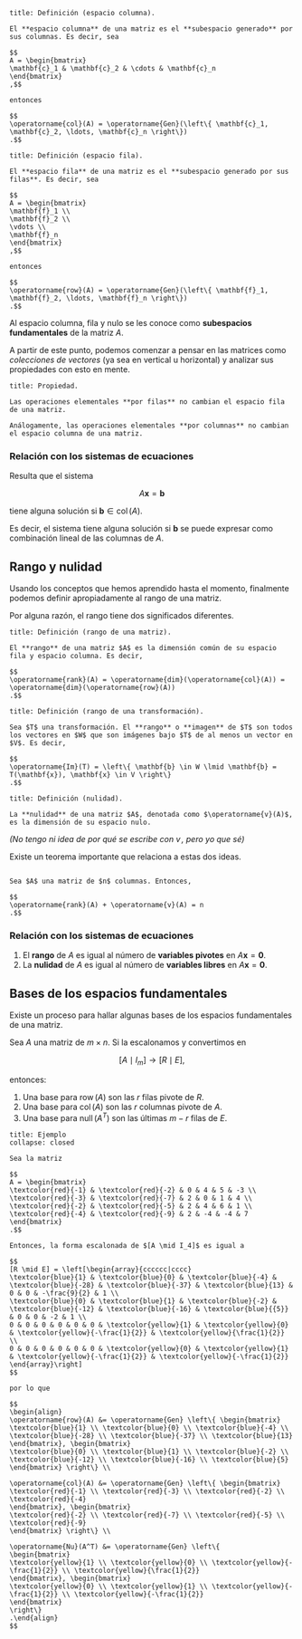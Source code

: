 ```ad-definition
title: Definición (espacio columna).

El **espacio columna** de una matriz es el **subespacio generado** por sus columnas. Es decir, sea

$$
A = \begin{bmatrix}
\mathbf{c}_1 & \mathbf{c}_2 & \cdots & \mathbf{c}_n
\end{bmatrix}
,$$

entonces

$$
\operatorname{col}(A) = \operatorname{Gen}(\left\{ \mathbf{c}_1, \mathbf{c}_2, \ldots, \mathbf{c}_n \right\})
.$$

```

```ad-definition
title: Definición (espacio fila).

El **espacio fila** de una matriz es el **subespacio generado por sus filas**. Es decir, sea

$$
A = \begin{bmatrix}
\mathbf{f}_1 \\
\mathbf{f}_2 \\
\vdots \\
\mathbf{f}_n
\end{bmatrix}
,$$

entonces

$$
\operatorname{row}(A) = \operatorname{Gen}(\left\{ \mathbf{f}_1, \mathbf{f}_2, \ldots, \mathbf{f}_n \right\})
.$$

```

Al espacio columna, fila y nulo se les conoce como **subespacios fundamentales** de la matriz $A$.

A partir de este punto, podemos comenzar a pensar en las matrices como *colecciones de vectores* (ya sea en vertical u horizontal) y analizar sus propiedades con esto en mente.

```ad-proposition
title: Propiedad.

Las operaciones elementales **por filas** no cambian el espacio fila de una matriz.

Análogamente, las operaciones elementales **por columnas** no cambian el espacio columna de una matriz.

```

### Relación con los sistemas de ecuaciones

Resulta que el sistema

$$
A\mathbf{x} = \mathbf{b}
$$

tiene alguna solución si $\mathbf{b} \in \operatorname{col}(A)$.

Es decir, el sistema tiene alguna solución si $\mathbf{b}$ se puede expresar como combinación lineal de las columnas de $A$.

## Rango y nulidad

Usando los conceptos que hemos aprendido hasta el momento, finalmente podemos definir apropiadamente al rango de una matriz.

Por alguna razón, el rango tiene dos significados diferentes.

```ad-definition
title: Definición (rango de una matriz).

El **rango** de una matriz $A$ es la dimensión común de su espacio fila y espacio columna. Es decir,

$$
\operatorname{rank}(A) = \operatorname{dim}(\operatorname{col}(A)) = \operatorname{dim}(\operatorname{row}(A))
.$$

```

```ad-definition
title: Definición (rango de una transformación).

Sea $T$ una transformación. El **rango** o **imagen** de $T$ son todos los vectores en $W$ que son imágenes bajo $T$ de al menos un vector en $V$. Es decir,

$$
\operatorname{Im}(T) = \left\{ \mathbf{b} \in W \lmid \mathbf{b} = T(\mathbf{x}), \mathbf{x} \in V \right\}
.$$

```

```ad-definition
title: Definición (nulidad).

La **nulidad** de una matriz $A$, denotada como $\operatorname{v}(A)$, es la dimensión de su espacio nulo.

```

*(No tengo ni idea de por qué se escribe con $\operatorname{v}$, pero yo que sé)*

Existe un teorema importante que relaciona a estas dos ideas.

```ad-theorem

Sea $A$ una matriz de $n$ columnas. Entonces,

$$
\operatorname{rank}(A) + \operatorname{v}(A) = n
.$$

```

### Relación con los sistemas de ecuaciones

1. El **rango** de $A$ es igual al número de **variables pivotes** en $A\mathbf{x} = \mathbf{0}$.
2. La **nulidad** de $A$ es igual al número de **variables libres** en $A\mathbf{x} = \mathbf{0}$.

## Bases de los espacios fundamentales

Existe un proceso para hallar algunas bases de los espacios fundamentales de una matriz.

Sea $A$ una matriz de $m \times n$. Si la escalonamos y convertimos en

$$
[A \mid I_m] \longrightarrow [R  \mid E]
,$$

entonces:

1. Una base para $\operatorname{row}(A)$ son las $r$ filas pivote de $R$.
2. Una base para $\operatorname{col}(A)$ son las $r$ columnas pivote de $A$.
3. Una base para $\operatorname{null}(A^{T})$ son las últimas $m - r$ filas de $E$.

```ad-example
title: Ejemplo
collapse: closed

Sea la matriz

$$
A = \begin{bmatrix}
\textcolor{red}{-1} & \textcolor{red}{-2} & 0 & 4 & 5 & -3 \\
\textcolor{red}{-3} & \textcolor{red}{-7} & 2 & 0 & 1 & 4 \\
\textcolor{red}{-2} & \textcolor{red}{-5} & 2 & 4 & 6 & 1 \\
\textcolor{red}{-4} & \textcolor{red}{-9} & 2 & -4 & -4 & 7
\end{bmatrix}
.$$

Entonces, la forma escalonada de $[A \mid I_4]$ es igual a

$$
[R \mid E] = \left[\begin{array}{cccccc|cccc}
\textcolor{blue}{1} & \textcolor{blue}{0} & \textcolor{blue}{-4} & \textcolor{blue}{-28} & \textcolor{blue}{-37} & \textcolor{blue}{13} & 0 & 0 & -\frac{9}{2} & 1 \\
\textcolor{blue}{0} & \textcolor{blue}{1} & \textcolor{blue}{-2} & \textcolor{blue}{-12} & \textcolor{blue}{-16} & \textcolor{blue}{{5}} & 0 & 0 & -2 & 1 \\
0 & 0 & 0 & 0 & 0 & 0 & \textcolor{yellow}{1} & \textcolor{yellow}{0} & \textcolor{yellow}{-\frac{1}{2}} & \textcolor{yellow}{\frac{1}{2}} \\
0 & 0 & 0 & 0 & 0 & 0 & \textcolor{yellow}{0} & \textcolor{yellow}{1} & \textcolor{yellow}{-\frac{1}{2}} & \textcolor{yellow}{-\frac{1}{2}}
\end{array}\right]
$$

por lo que

$$
\begin{align}
\operatorname{row}(A) &= \operatorname{Gen} \left\{ \begin{bmatrix}
\textcolor{blue}{1} \\ \textcolor{blue}{0} \\ \textcolor{blue}{-4} \\ \textcolor{blue}{-28} \\ \textcolor{blue}{-37} \\ \textcolor{blue}{13}
\end{bmatrix}, \begin{bmatrix}
\textcolor{blue}{0} \\ \textcolor{blue}{1} \\ \textcolor{blue}{-2} \\ \textcolor{blue}{-12} \\ \textcolor{blue}{-16} \\ \textcolor{blue}{5}
\end{bmatrix} \right\} \\

\operatorname{col}(A) &= \operatorname{Gen} \left\{ \begin{bmatrix}
\textcolor{red}{-1} \\ \textcolor{red}{-3} \\ \textcolor{red}{-2} \\ \textcolor{red}{-4}
\end{bmatrix}, \begin{bmatrix}
\textcolor{red}{-2} \\ \textcolor{red}{-7} \\ \textcolor{red}{-5} \\ \textcolor{red}{-9}
\end{bmatrix} \right\} \\

\operatorname{Nu}(A^T) &= \operatorname{Gen} \left\{
\begin{bmatrix}
\textcolor{yellow}{1} \\ \textcolor{yellow}{0} \\ \textcolor{yellow}{-\frac{1}{2}} \\ \textcolor{yellow}{\frac{1}{2}}
\end{bmatrix}, \begin{bmatrix}
\textcolor{yellow}{0} \\ \textcolor{yellow}{1} \\ \textcolor{yellow}{-\frac{1}{2}} \\ \textcolor{yellow}{-\frac{1}{2}}
\end{bmatrix}
\right\}
.\end{align}
$$

```
